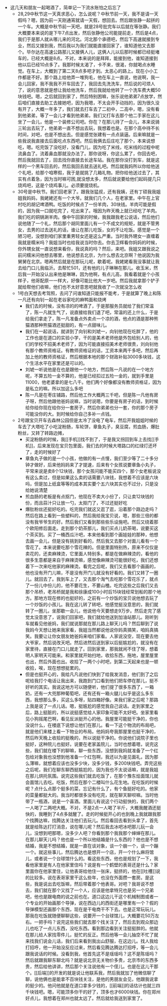 - 这几天和朋友一起喝酒了，简单记一下流水账怕之后忘了
	- 28,29中秋节这一天真求恶心，怎么说呢？中秋节前一天，我不是请一天假吗？嗯，因为前一天刚通宵就请一天假，想回去。然后跟张静一起拼的一个车。大概是中秋节前一天吧，就是28号批完车以后就在等张静。我们大概要本来说的是下午7点出发，然后张静他公司能提前走，然后是4点，我们于是那人就从哪儿来的河北。河北那个承德吧，然后下高速就接到专业，然后又接到我，然后我以为我们就能直接回家了，谁知道他又去那个。毕尔达在高速公路那儿又接俩人儿，这俩人儿以后那时候都已经挺堵车的，已经大概是8点。不对，本来说的是拜拜，能接到他，谁知道接到他以后已经10点多了。我那时候太渴了，卡不来，很渴，你就喝点水睡觉。在车上，大概到了第二天8点多吧才到。太恶心的路上。现在小小工作都是不好。那个路上给他弄一堆狗毛，他在车上一直说，他说啊，我一会儿回家，我不我我不开车回去了，我回去先洗洗车，然后说的可烦人了，说的意思就是想让我给他洗车，然后我就给他转了一个洗车费大概50块钱吧。嗯，之后就回到家了，然后特别困嘛，张乐说他弟弟7点放学，然后咱们直接去助工去接她吧，因为我嗯，不太会开手动挡的，因为很久没有开了，大概一年多了，我们就去打车去了二初中，二高中，嗯，没有看到他弟弟，等了一会儿才看到他弟弟，我们又打车去那个他二手家在这儿坐了一会儿，他是一个装修公司吧。你在？在那儿待了一会儿，本来说骑三轮出去玩了，他弟弟一直不想出去玩，我想着也是。在那个高中待不长时间，对吧，也是不想出去。但是感觉张建有一点点装逼。后来嘛就是一些我说我直接去后面吃点东西吧。然后我俩去后庄吃了那个，本来说想吃，嗯。吃完饭了没吃好，没看门儿，因为吃了米线，吃米线的过程中呢流鼻血了。流着鼻血那就没办法了。那你说呀，你这么累了，你回去吧，然后我就回去了，回去找你直接去长途车站。我在那你没打到车，就是这样的一个黑车回去的，然后我回去就去送礼吧。然后就我妈所以你给他送个礼吧，给那个咱寒假，我于是就挑了几箱礼物。把你给他送过去了，其实有点着急，因为当时嘛可困,就没想太多，然后就说要给他们起码提几只烧鸡吧，这是个烧鸡事儿。必须要提烧机。
	- 30号是中秋节。我们回老家了。跟我张猛叔，还有我姨，还有丁硕我我姐姐我妈妈，我姥姥还有一个大爷。就我们几个人，在老家里。中午在上官村吃的胡记啤酒鸭。吃饭的时候点了一份羊肉，30块钱。羊肉可能是假的，因为我一口就吃完了，吃出来了。哦因为昨天晚上就已经吃了羊肉。我们吃的铜锅涮羊肉。像中午回家的时候，我我跟我老公说话，然后他们说他随了一个礼，然后那个胡同里面儿有一个不成文的规矩，就是不管男女，去男的过去送礼的话，谁让在那儿吃饭，女的不让吃饭。感觉是一个陋习吧，没想到咱们家里重男轻女还是这么严重。当时我外甥女一直缠着我就是糯米吗？我姐当时也给我说当时你去。你去卫辉看你妈妈的时候，你外甥女就一直说想来看你，我说真的吗？然后，来吧。我姐又跟我说之前问糯米问他想去哪里，他说想去北京，为什么想去北京啊？他说因为我舅舅在北京。嗯再然后就是在那玩儿呢，歇着呢。我姥姥看我没事就让我去给门口儿我临沂。去帮忙501，还有他的儿子琳琳在那儿。收玉米，然后我一开始没认出来他是琳琳，因为他啊，有点儿高，我看着就是个小孩样子，他哥配原一一样大，好像可能比他大一岁吧。然后我就拿那个铲子就给帮他们收嘛，他们也不太好意思吧就我收了一次就没怎么收
	- 1号白天想去考驾照，去问了问谁知道只能报不能考，于是就算了晚上和陈一凡还有向钊一起在老谷家吃的麻鸭面和烧烤
		- 我们去的时候，没有凉的的啤酒了，于是那服务员就给了我们常温了，陈一凡就生气了，说直接给我们退了吧，常温的还上什么，于是给我们拿走了，陈一凡准备点外卖点一个凉的酒，他点的酒是那种熊猫酒那种熊猫酒还挺甜的，有一点甜味儿。
		- 我们在一起说话，就讲到了向钊和刘虓一，向钊他现在吃胖了，他的工作也是在道口的实验小学，干的是美术老师他是外包给别人的，他们的学校不招美术老师了，因为可能直接招美术老师很贵，刘向钊他有那个教师资格证。有教师资格证的话，工资本来两千多吧，然后再加上他的教师资格证，然后根据本地的那个财政补贴3000多块钱，这个生活水平在家里还是可以的。
		- 刘虓一听说他是在也是跟他一个地方，然后陈一凡说的在一个地方呢，不算五险一金不算的，他是已经扣过五险一金的，就到手里是11000，他老婆拿的是七八千。他们两个好像都没有教师资格证，因为是私立的嘛。所以加这么多吧
		- 陈一凡是在枣庄铺路，然后他工作大概两三千吧，但是陈一凡他有房子呀，然后他跟他爸妈说嘛，当时说嗯，你要是有房子的话，到时候给你给你现在给你分一套房子，然后你弟弟也分一套，你的那个房子可能没你的大。到时候给你自己多补一点钱。
	- 2号跟宝贝开车去森林公园但是太冷了没电了电车，然后开我姐姐时候的车去了大塔吃了小吃淀粉肠，车轮饼，章鱼丸子，臭豆腐，煎血肠，爆肚粉丝，又转了转路边摊，
		- 买淀粉肠的时候，我[[手机]]找不到了，于是我又拐回到车上去找[[手机]]，后来发现在宝贝包里面，我们去的时候大塔路口的红绿灯还坏了，走的时候好了
		- 章鱼丸子做的是一个小孩，他做的有一点慢，我们至少等了二十多分钟才做好，后来他妈妈来了才提速，后来有个女孩说要章鱼小丸子，平常来说是卖8个12块钱，那个女孩问能不能买四个，那个女老板说没有这么卖过，但是如果这么卖的话需要八块钱，我想着不应该是六块吗，但是加上纸盒等等的成本其实要个五六块其实也不过分，只是没给她说清楚
		- 煎血肠的老板是有点抠门，他现在不卖大小份了，只让卖12块钱的份，而且蒜汁只让放一勺，太抠门了，不过还挺好吃
		- 爆肚粉丝还挺好吃的。吃完我们就这又逛了逛，沿着那个路边走吗？然后在路上看到一些塑料的，然后我给我宝贝说，嗯，那些三倍的都没有我爷爷生的好。然后我们又看到那些些乐设施吧。然后又绕着那个欧阳修后面走。走到那个奶茶那儿，我们买点儿奶茶喝，说要买这个茶买到。买了一桶西瓜汁吧，本来他看到那个画娃娃的那种，他想去画一会儿，但是没有挑到好看的，然后我又去那个对面儿看有一个雪花了。本来说要吃那个雪花辣的。但是里面特别热，原来不仅仅是卖花的，还卖麻辣烫，它里面人特别多。都是在做麻辣烫的，看他的很多生意都是来自于麻辣烫嘛，感觉像麻辣烫可能很好吃，我们还想着下一次来吃他家的麻辣烫。看完之后呢，我们又去看那个画画的，他也没有开门儿嘛，不是没有开门儿就没有好看的。我们又转了一圈儿。就回去了。我到车上了，又去那个淘气去吃那个雪花乐了，就点了一份儿中份儿的，他不要花生，不要山楂。吃完这些之后我们又去那个吊桥，老吊桥就是我和徐康成100小时后15块钱经常划船的那个地方。那地方现在修的也挺好的，之前有一个炒饭的宝贝说他想去玩了一个炒饭的小孩儿。我在这儿转了转吧，他感觉挺没意思的，我们就转了一圈儿，坐那歇一会儿，他说他今天要想走9万步。然后走完了感觉太没意思了，说我们回家吧，我们就给他送到加油站那儿。刚听到车就看见他爸妈，我们就说那就在那儿路上聊天儿吗？然后聊到了说我妈今天想让她来我家看，我姐当然都说他说你妈真搞笑，咱妈真搞笑。我要让让你女朋友她爸妈来咱们家看。人家说没空，现在要去他大爷家，然后说改天吧。然后进然后送到家以后挺尴尬的，就没有在家里待，直接在门口儿就走了。回到家里，那我就闲不住了呀，想着明人家明天可能来。和家里就开始扫地，收拾东西，拖地，屋里屋里也出，然后外面也出。收拾了一两个小时吧，到第二天起来也是一顿收拾，唉，现在想想挺累的。
		- 但是也挺开心的，我给凡凡说他们快到了给我发消息，他们到了之后呢给我打个电话让我出来，我跑到门口看到他们把车停在那儿，挺不好听的其实。我说这地方可以随便听，他们提了很多东西了，一箱奶，还有一大兜那种葡萄吧，还有还有一箱火腿儿似乎是这么多东西，我想那么多，买这么多呀，贴四箱好像。来我们家之后呢？那路上我是说了一点儿话。嗯，挺尴尬的感觉我自己说话。走到家里之后，路上挺脏的，所以说挺感觉给人家印象可能不太好吧。坐家里看见小狗摇尾巴啊，看见反派挺开心的他。我屋里可能挺干净的，你也没说什么，在楼底下说想让他们在那儿。看一下这个物流的布局吧，就是他们来楼上看一下物业的布局。他妈妈夸我那屋里也挺干净的，然后昨天晚上收拾的挺晚的，所以说挺干净的。你说他们说院子里也挺好，这种院儿也挺好。说要在老家盖院儿，当时也想着嗯，说完这些，我们就在楼下的聊嘛，聊一些东西，没想到我妈就准备了一个红包给对象我也没想到他准备一个红包啊，我还以为是见面礼，因为那么薄嘛，就想着应该也没多少块，没多少钱，多200块钱吧。弄完这些之后呢，我们在聊东聊西挺尴尬的，因为我也不太说话嘛，就是我姐在那儿烘托氛围。说完这些我们就去吃饭了，在那个豫东烩面馆儿就会面馆儿去吃。吃饭，然后在那个二楼叫什么花生地。在吃饭的时候呢？点什么点那个挺多的菜，忘记有什么了，有个鱼挺好吃的。他家的菜量都挺大的。我当时都很多没有吃完，就在聊天聊呗嘛。当时他带了一瓶酒，说是一个喜酒。里面儿有说这个行动挺快的，我们两个一人喝了二两吧大概。不对，不是2点一人喝了半斤，大概我醒酒还挺快的，我睡到了4点多就醒了。走的时候挺开心的也到晚上我就跟我那个找腾达嘛，找腾达关注他们去玩儿。然后看回去看到头拿了，首先就是给陈达打打消息，说在哪儿呢？然后我去冰吧冰吧那儿玩一会儿，没想到吧那嗯，没多少人吧？你看到那个我我那个婶婶在那儿。在那儿聊天儿吗？他也是一个所以他结婚是什么东西的？他也是不想结婚，我是不想结婚，就是一直在谈对象，谈一个崩一个，谈一个蹦一个。就这些事儿，然后腾达也是想开一个店，开一个什么麻将馆儿，或者说一个台球馆什么的。看这些东西，他也是规划了一下，我看他家里是有人在他家里住吗？说是有一个鹤壁的表哥还是什么？家里面你在他家里住，让他表哥给他住一张床，挺挤的，他在[[吐槽]]说的比较多。说在表哥家里干这么些年，也没在外面攒一套房。是这些，我是说出去吃饭嘛，然后带着那个他表哥。对吧？我哥说不想去，我们就在那个又找了一个人，应该是他拿特兄也是另一个兄弟吧，他也是跟电商的说之前也在。道口这边儿干这个机械制图或者一个专业的开始画那个导弹，说在西边儿的西街还是哪里有一个？假的导弹模型还画那个东西，现在是干电商干不下去。也是正常玩玩儿。那我在吃饭就随便聊聊这些，说要开一个台球馆儿，大概要花50万左右。一把手吗？说完这些我们就去那个找关注了，然后去到观众那边儿也吃了一点儿东西，没吃东西。看到那边看到关注挺挺胖的。他就在那儿给人家找零件儿，挺忙的反正。然后他等一会儿抽空不忙了就来找我们说会儿话，我们后来看到我出山舒服，在这边儿。找人我给打招呼，他一开始没反应过来，然后看见腾达腾达打招呼，等一会儿跟我说话的时候。没看到我，他首先这不是瑶瑶吗？这不是陈瑶吗？然后就跟我聊东聊北吗？就是说北京无关物价多贵，北京市的东西多贵，然后给他讲讲，然后那个关注说他有一个侄儿。也是在这儿干那个。[[后端]]的开发的就是说让他联系我，然后我就加了他微信聊了聊，说他俩也是能拿不百块钱关注，是他的男朋友会见，他跟我说拿的挺少的。他问他就是在道口拿多少钱的，[[前端]]的话估计也就三四千块钱吧。嗯，可能顶多你干的好了，顶多也才6000块钱。你在郑州好点儿，我想着在郑州也就太远了。然后就给我送到家里了。